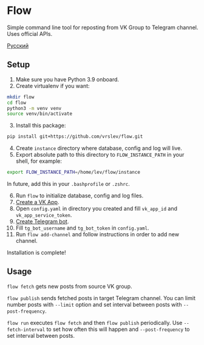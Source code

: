 # Flow

Simple command line tool for reposting from VK Group to Telegram channel. Uses official APIs.

[Русский](https://github.com/vrslev/flow/blob/main/README_RU.md)

## Setup

1. Make sure you have Python 3.9 onboard.
2. Create virtualenv if you want:

```zsh
mkdir flow
cd flow
python3 -m venv venv
source venv/bin/activate
```

3. Install this package:

```zsh
pip install git+https://github.com/vrslev/flow.git
```

4. Create `instance` directory where database, config and log will live.
5. Export absolute path to this directory to `FLOW_INSTANCE_PATH` in your shell, for example:

```zsh
export FLOW_INSTANCE_PATH=/home/lev/flow/instance
```

In future, add this in your `.bashprofile` or `.zshrc`.

6. Run `flow` to initialize database, config and log files.
7. [Create a VK App](https://vk.com/apps?act=manage).
8. Open `config.yaml` in directory you created and fill `vk_app_id` and `vk_app_service_token`.
9. [Create Telegram bot](https://t.me/BotFather).
10. Fill `tg_bot_username` and `tg_bot_token` in `config.yaml`.
11. Run `flow add-channel` and follow instructions in order to add new channel.

Installation is complete!

## Usage

`flow fetch` gets new posts from source VK group.

`flow publish` sends fetched posts in target Telegram channel. You can limit number posts with `--limit` option and set interval between posts with `--post-frequency`.

`flow run` executes `flow fetch` and then `flow publish` periodically. Use `--fetch-interval` to set how often this will happen and `--post-frequency` to set interval between posts.
